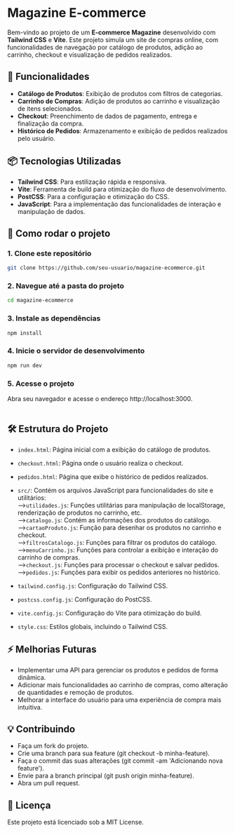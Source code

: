 # Magazine E-commerce

Bem-vindo ao projeto de um **E-commerce Magazine** desenvolvido com **Tailwind CSS** e **Vite**. Este projeto simula um site de compras online, com funcionalidades de navegação por catálogo de produtos, adição ao carrinho, checkout e visualização de pedidos realizados.

## 🚀 Funcionalidades

- **Catálogo de Produtos**: Exibição de produtos com filtros de categorias.
- **Carrinho de Compras**: Adição de produtos ao carrinho e visualização de itens selecionados.
- **Checkout**: Preenchimento de dados de pagamento, entrega e finalização da compra.
- **Histórico de Pedidos**: Armazenamento e exibição de pedidos realizados pelo usuário.

## 📦 Tecnologias Utilizadas

- **Tailwind CSS**: Para estilização rápida e responsiva.
- **Vite**: Ferramenta de build para otimização do fluxo de desenvolvimento.
- **PostCSS**: Para a configuração e otimização do CSS.
- **JavaScript**: Para a implementação das funcionalidades de interação e manipulação de dados.

## 🔧 Como rodar o projeto

### 1. Clone este repositório

```bash
git clone https://github.com/seu-usuario/magazine-ecommerce.git
```
### 2. Navegue até a pasta do projeto
```bash
cd magazine-ecommerce
```
### 3. Instale as dependências
```bash
npm install
```
### 4. Inicie o servidor de desenvolvimento
```bash
npm run dev
```
### 5. Acesse o projeto
Abra seu navegador e acesse o endereço http://localhost:3000.<br><br>

## 🛠️ Estrutura do Projeto
* `index.html`: Página inicial com a exibição do catálogo de produtos.
* `checkout.html`: Página onde o usuário realiza o checkout.
* `pedidos.html`: Página que exibe o histórico de pedidos realizados.
* `src/`: Contém os arquivos JavaScript para funcionalidades do site e utilitários:<br>
-->`utilidades.js`: Funções utilitárias para manipulação de localStorage, renderização de produtos no carrinho, etc. <br>
-->`catalogo.js`: Contém as informações dos produtos do catálogo. <br>
-->`cartaoProduto.js`: Função para desenhar os produtos no carrinho e checkout. <br>
-->`filtrosCatalogo.js`: Funções para filtrar os produtos do catálogo. <br>
-->`menuCarrinho.js`: Funções para controlar a exibição e interação do carrinho de compras. <br>
-->`checkout.js`: Funções para processar o checkout e salvar pedidos. <br>
-->`pedidos.js`: Funções para exibir os pedidos anteriores no histórico. <br>

* `tailwind.config.js`: Configuração do Tailwind CSS.
* `postcss.config.js`: Configuração do PostCSS.
* `vite.config.js`: Configuração do Vite para otimização do build.
* `style.css`: Estilos globais, incluindo o Tailwind CSS.

## ⚡ Melhorias Futuras

* Implementar uma API para gerenciar os produtos e pedidos de forma dinâmica.
* Adicionar mais funcionalidades ao carrinho de compras, como alteração de quantidades e remoção de produtos.
* Melhorar a interface do usuário para uma experiência de compra mais intuitiva.

## 💡 Contribuindo

* Faça um fork do projeto.
* Crie uma branch para sua feature (git checkout -b minha-feature).
* Faça o commit das suas alterações (git commit -am 'Adicionando nova feature').
* Envie para a branch principal (git push origin minha-feature).
* Abra um pull request.

## 📄 Licença
Este projeto está licenciado sob a MIT License.

